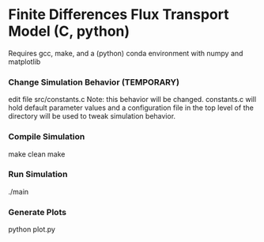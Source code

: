 # Finite Differences Flux Transport Model (C, python)

Requires gcc, make, and a (python) conda environment with numpy and matplotlib

### Change Simulation Behavior (TEMPORARY)
edit file src/constants.c
Note: this behavior will be changed. constants.c will hold default parameter
values and a configuration file in the top level of the directory will be used
to tweak simulation behavior.

### Compile Simulation
make clean
make

### Run Simulation
./main

### Generate Plots
python plot.py
